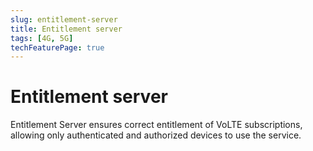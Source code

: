 ```yaml
---
slug: entitlement-server
title: Entitlement server
tags: [4G, 5G]
techFeaturePage: true
---
```


# Entitlement server

Entitlement Server ensures correct entitlement of VoLTE subscriptions, allowing only authenticated and authorized devices to use the service.
